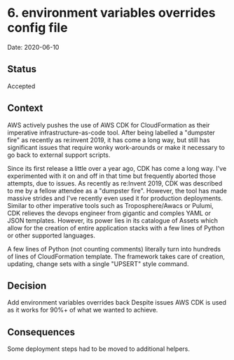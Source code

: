 # 6. environment variables overrides config file

Date: 2020-06-10

## Status

Accepted

## Context

AWS actively pushes the use of AWS CDK for CloudFormation as their imperative infrastructure-as-code tool.
After being labelled a "dumpster fire" as recently as re:invent 2019, it has come a long way, but still has
significant issues that require wonky work-arounds or make it necessary to go back to external support scripts.

Since its first release a little over a year ago, CDK has come a long way. I've experimented with it on and off in that
time but frequently aborted those attempts, due to issues. As recently as re:Invent 2019, CDK was described to me by
a fellow attendee as a "dumpster fire". However, the tool has made massive strides and I've recently even used it for
production deployments. Similar to other imperative tools such as Troposphere/Awacs or Pulumi, CDK relieves the devops
engineer from gigantic and comples YAML or JSON templates. However, its power lies in its catalogue of Assets which
allow for the creation of entire application stacks with a few lines of Python or other supported languages.

A few lines of Python (not counting comments) literally turn into hundreds of lines of CloudFormation template. The
framework takes care of creation, updating, change sets with a single "UPSERT" style command.

## Decision

Add environment variables overrides back
Despite issues AWS CDK is used as it works for 90%+ of what we wanted to achieve.

## Consequences

Some deployment steps had to be moved to additional helpers.

